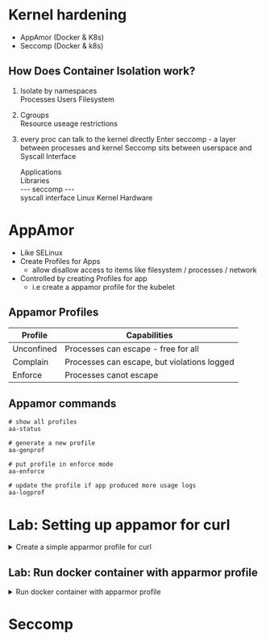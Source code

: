# Kernel hardening

* AppAmor (Docker & K8s)
* Seccomp (Docker & k8s)

## How Does Container Isolation work?
1. Isolate by namespaces  
    Processes
    Users
    Filesystem

1. Cgroups  
    Resource useage restrictions

1. every proc can talk to the kernel directly
     Enter seccomp - a layer between processes and kernel
     Seccomp sits between userspace and Syscall Interface

     Applications  
     Libraries  
     --- seccomp ---  
     syscall interface
     Linux Kernel
     Hardware




# AppAmor

* Like SELinux
* Create Profiles for Apps
  * allow disallow access to items like filesystem / processes / network
* Controlled by creating Profiles for app
  * i.e create a appamor profile for the kubelet

## Appamor Profiles
Profile | Capabilities
--- | ---
Unconfined  | Processes can escape - free for all
Complain    | Processes can escape, but violations logged
Enforce     | Processes canot escape

## Appamor commands

    # show all profiles
    aa-status

    # generate a new profile
    aa-genprof

    # put profile in enforce mode
    aa-enforce

    # update the profile if app produced more usage logs
    aa-logprof


# Lab: Setting up appamor for curl
<details>
<summary>Create a simple apparmor profile for curl</summary>

    # be on worker node
    #
    # run aa-status
    #
    # observe profiles loaded vs enfore
    # 
    ...snip...
    apparmor module is loaded.
    16 profiles are loaded.
    16 profiles are in enforce mode.
    /sbin/dhclient
    /usr/bin/lxc-start
    /usr/bin/man
    ...snip...

    # Install apparmor tools 
    apt install appamour-utils

    # Generate a new apparmor profile
    aa-genprof curl

    # finish profiling immediately
    
    # you can execute curl, but cannot access a website

    # list loaded apparmor profiles
    aa-status

    # Observe that the curl profile is loaded and in enforce mode

    # locate profile on hard drive
    /etc/apparmour.d/usr.bin.curl

    # update profile of curl
    aa-logprof

    # apparmor will read the violations in syslog
    # display and prompt to update the curl apparmor profile
</details>

## Lab: Run docker container with apparmor profile
<details>
<summary>Run docker container with apparmor profile</summary>

    docker run --security-opt apparmor=docker-default -d nginx 
    
</details>

# Seccomp

